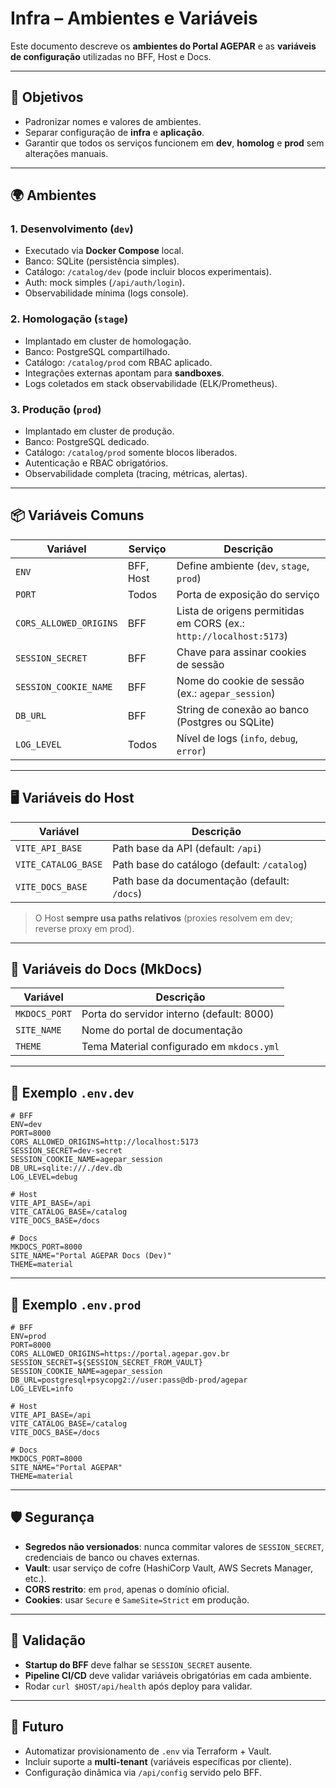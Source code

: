# Infra – Ambientes e Variáveis

Este documento descreve os **ambientes do Portal AGEPAR** e as **variáveis de configuração** utilizadas no BFF, Host e Docs.

---

## 🎯 Objetivos

- Padronizar nomes e valores de ambientes.  
- Separar configuração de **infra** e **aplicação**.  
- Garantir que todos os serviços funcionem em **dev**, **homolog** e **prod** sem alterações manuais.  

---

## 🌍 Ambientes

### 1. Desenvolvimento (`dev`)
- Executado via **Docker Compose** local.  
- Banco: SQLite (persistência simples).  
- Catálogo: `/catalog/dev` (pode incluir blocos experimentais).  
- Auth: mock simples (`/api/auth/login`).  
- Observabilidade mínima (logs console).

### 2. Homologação (`stage`)
- Implantado em cluster de homologação.  
- Banco: PostgreSQL compartilhado.  
- Catálogo: `/catalog/prod` com RBAC aplicado.  
- Integrações externas apontam para **sandboxes**.  
- Logs coletados em stack observabilidade (ELK/Prometheus).  

### 3. Produção (`prod`)
- Implantado em cluster de produção.  
- Banco: PostgreSQL dedicado.  
- Catálogo: `/catalog/prod` somente blocos liberados.  
- Autenticação e RBAC obrigatórios.  
- Observabilidade completa (tracing, métricas, alertas).  

---

## 📦 Variáveis Comuns

| Variável                | Serviço | Descrição |
|--------------------------|---------|-----------|
| `ENV`                   | BFF, Host | Define ambiente (`dev`, `stage`, `prod`) |
| `PORT`                  | Todos   | Porta de exposição do serviço |
| `CORS_ALLOWED_ORIGINS`  | BFF     | Lista de origens permitidas em CORS (ex.: `http://localhost:5173`) |
| `SESSION_SECRET`        | BFF     | Chave para assinar cookies de sessão |
| `SESSION_COOKIE_NAME`   | BFF     | Nome do cookie de sessão (ex.: `agepar_session`) |
| `DB_URL`                | BFF     | String de conexão ao banco (Postgres ou SQLite) |
| `LOG_LEVEL`             | Todos   | Nível de logs (`info`, `debug`, `error`) |

---

## 🖥️ Variáveis do Host

| Variável             | Descrição |
|-----------------------|-----------|
| `VITE_API_BASE`       | Path base da API (default: `/api`) |
| `VITE_CATALOG_BASE`   | Path base do catálogo (default: `/catalog`) |
| `VITE_DOCS_BASE`      | Path base da documentação (default: `/docs`) |

> O Host **sempre usa paths relativos** (proxies resolvem em dev; reverse proxy em prod).  

---

## 📑 Variáveis do Docs (MkDocs)

| Variável        | Descrição |
|------------------|-----------|
| `MKDOCS_PORT`    | Porta do servidor interno (default: 8000) |
| `SITE_NAME`      | Nome do portal de documentação |
| `THEME`          | Tema Material configurado em `mkdocs.yml` |

---

## 🐳 Exemplo `.env.dev`

```env
# BFF
ENV=dev
PORT=8000
CORS_ALLOWED_ORIGINS=http://localhost:5173
SESSION_SECRET=dev-secret
SESSION_COOKIE_NAME=agepar_session
DB_URL=sqlite:///./dev.db
LOG_LEVEL=debug

# Host
VITE_API_BASE=/api
VITE_CATALOG_BASE=/catalog
VITE_DOCS_BASE=/docs

# Docs
MKDOCS_PORT=8000
SITE_NAME="Portal AGEPAR Docs (Dev)"
THEME=material
````

---

## 🐳 Exemplo `.env.prod`

```env
# BFF
ENV=prod
PORT=8000
CORS_ALLOWED_ORIGINS=https://portal.agepar.gov.br
SESSION_SECRET=${SESSION_SECRET_FROM_VAULT}
SESSION_COOKIE_NAME=agepar_session
DB_URL=postgresql+psycopg2://user:pass@db-prod/agepar
LOG_LEVEL=info

# Host
VITE_API_BASE=/api
VITE_CATALOG_BASE=/catalog
VITE_DOCS_BASE=/docs

# Docs
MKDOCS_PORT=8000
SITE_NAME="Portal AGEPAR"
THEME=material
```

---

## 🛡️ Segurança

* **Segredos não versionados**: nunca commitar valores de `SESSION_SECRET`, credenciais de banco ou chaves externas.
* **Vault**: usar serviço de cofre (HashiCorp Vault, AWS Secrets Manager, etc.).
* **CORS restrito**: em `prod`, apenas o domínio oficial.
* **Cookies**: usar `Secure` e `SameSite=Strict` em produção.

---

## 🧪 Validação

* **Startup do BFF** deve falhar se `SESSION_SECRET` ausente.
* **Pipeline CI/CD** deve validar variáveis obrigatórias em cada ambiente.
* Rodar `curl $HOST/api/health` após deploy para validar.

---

## 🔮 Futuro

* Automatizar provisionamento de `.env` via Terraform + Vault.
* Incluir suporte a **multi-tenant** (variáveis específicas por cliente).
* Configuração dinâmica via `/api/config` servido pelo BFF.

